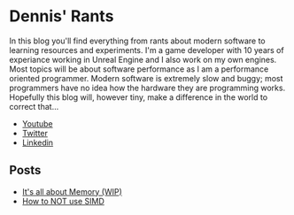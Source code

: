 # Dennis' Rants

In this blog you'll find everything from rants about modern software to learning resources and experiments. I'm a game developer
with 10 years of experiance working in Unreal Engine and I also work on my own engines. Most topics will be about software performance
as I am a performance oriented programmer. Modern software is extremely slow and buggy; most programmers have no idea how the 
hardware they are programming works. Hopefully this blog will, however tiny, make a difference in the world to correct that...

 * [Youtube](https://www.youtube.com/mazymodz)
 * [Twitter](https://www.twitter.com/mazymodz)
 * [Linkedin](https://www.linkedin.com/in/denanddev/)

## Posts
 * [It's all about Memory (WIP)](posts/its-all-about-memory.md)
 * [How to NOT use SIMD](posts/how-to-not-use-simd/how-to-not-use-simd.md)
 

